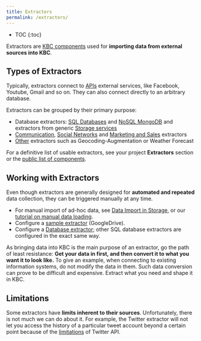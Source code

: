 ```yaml
---
title: Extractors
permalink: /extractors/
---
```


* TOC
{:toc}

Extractors are [KBC components](/overview/) used for **importing data from external sources into KBC**.

## Types of Extractors
Typically, extractors connect to [APIs](https://en.wikipedia.org/wiki/Application_programming_interface#Web_APIs)
external services, like Facebook, Youtube, Gmail and so on.
They can also connect directly to an arbitrary database.

Extractors can be grouped by their primary purpose:

- Database extractors: [SQL Databases](/extractors/database/sqldb/) and [NoSQL MongoDB](/extractors/database/mongodb/) and extractors from generic [Storage services](/extractors/storage/)
- [Communication](/extractors/communication/),
[Social Networks](/extractors/social/) and [Marketing and Sales](/extractors/marketing-sales/) extractors
- [Other](/extractors/other/) extractors such as Geocoding-Augmentation or Weather Forecast

For a definitive list of usable extractors, see your project **Extractors** section or the
[public list of components](https://components.keboola.com/components).

## Working with Extractors
Even though extractors are generally designed for **automated and repeated** data collection,
they can be triggered manually at any time.

- For manual import of ad-hoc data, see [Data Import in Storage](/storage/file-uploads/), or our [tutorial on manual data loading](/tutorial/load/).
- Configure a [sample extractor](/tutorial/load/googledrive/) (GoogleDrive).
- Configure a [Database extractor](/tutorial/load/database/);
other SQL database extractors are configured in the exact same way.

As bringing data into KBC is the main purpose of an extractor, go the path of least resistance:
**Get your data in first, and then convert it to what you want it to look like.**
To give an example, when connecting to existing information systems, do not modify the data in them.
Such data conversion can prove to be difficult and expensive. Extract what you need and shape it in KBC.

## Limitations
Some extractors have **limits inherent to their sources**. Unfortunately, there is not much we can do about it.
For example, the Twitter extractor will not let you access the history of a particular tweet account beyond a certain point
because of the [limitations](http://stackoverflow.com/questions/1662151/getting-historical-data-from-twitter) of Twitter API.
